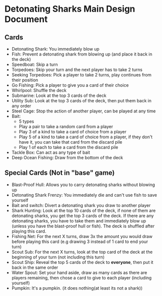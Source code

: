 # Detonating Sharks Main Design Document

## Cards
- Detonating Shark: You immediately blow up
- Fish: Prevent a detonating shark from blowing up (and place it back in the deck)
- Speedboat: Skip a turn
- Torpedoes: Skip your turn and the next player has to take 2 turns
- Seeking Torpedoes: Pick a player to take 2 turns, play continues from their position
- Go Fishing: Pick a player to give you a card of their choice
- Whirlpool: Shuffle the deck
- Submarine: Look at the top 3 cards of the deck
- Utility Sub: Look at the top 3 cards of the deck, then put them back in any order
- Steel Cage: Stop the action of another player, can be played at any time
- Bait: 
  - 5 types
  - Play a pair to take a random card from a player
  - Play 3 of a kind to take a card of choice from a player
  - Play 5 of a kind to take a card of choice from a player, if they don't have it, you can take that card from the discard pile
  - Play 1 of each to take a card from the discard pile
- Tackle Box: Can act as any type of bait
- Deep Ocean Fishing: Draw from the bottom of the deck

## Special Cards (Not in "base" game)
- Blast-Proof Hull: Allows you to carry detonating sharks without blowing up
- Detonating Shark Frenzy: You immediately die and can't use fish to save yourself
- Bait and switch: Divert a detonating shark you draw to another player
- Shark Hunting: Look at the top 10 cards of the deck, if none of them are detonating sharks, you get the top 3 cards of the deck. If there are any detonating sharks, you have to take them and immediately blow up (unless you have the blast-proof hull or fish). The deck is shuffled after playing this card.
- Fishing Net: For the next X turns, draw 3x the amount you would draw before playing this card (e.g drawing 3 instead of 1 card to end your turn)
- Scout Sub: For the next X turns, look at the top card of the deck at the beginning of your turn (not including this turn)
- Scout Ship: Reveal the top 5 cards of the deck to **everyone**, then put it back in the same order
- Water Spout: Set your hand aside, draw as many cards as there are players remaining, then chose a card to give to each player (including yourself)
- Pumpkin: It's a pumpkin. (it does nothing(at least its not a shark))